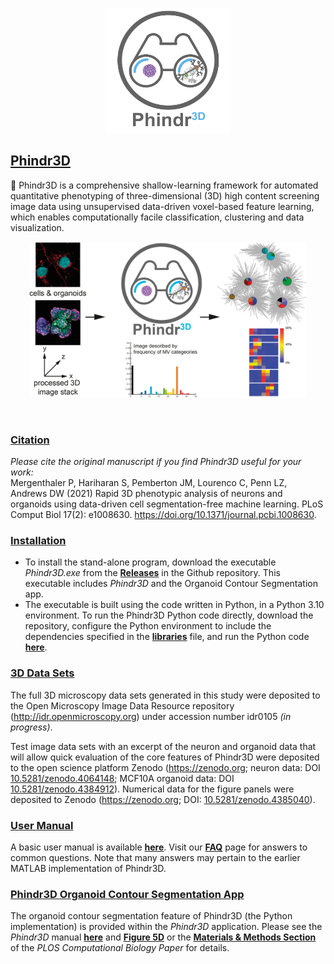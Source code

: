 <p align="center">
<img src="phindr3d_icon.png" width="200" height="200"></img></p>

## <ins>Phindr3D</ins>

:microscope: Phindr3D is a comprehensive shallow-learning framework for automated quantitative phenotyping of three-dimensional (3D) high content screening image data using unsupervised data-driven voxel-based feature learning, which enables computationally facile classification, clustering and data visualization. 
<br>
<p align="center">
<img src="Phindr3D-workflow.png" width="444" height="250"></img></p>
<br>

### <ins>Citation</ins>
<i>Please cite the original manuscript if you find Phindr3D useful for your work:</i>
<br/>
Mergenthaler P, Hariharan S, Pemberton JM, Lourenco C, Penn LZ, Andrews DW (2021) Rapid 3D phenotypic analysis of neurons and organoids using data-driven cell segmentation-free machine learning. PLoS Comput Biol 17(2): e1008630. https://doi.org/10.1371/journal.pcbi.1008630. 

### <ins>Installation</ins>

* To install the stand-alone program, download the executable *Phindr3D.exe* from the [**Releases**](releases) in the Github repository. This executable includes *Phindr3D* and the Organoid Contour Segmentation app. 
* The executable is built using the code written in Python, in a Python 3.10 environment. To run the Phindr3D Python code directly, download the repository, configure the Python environment to include the dependencies specified in the [**libraries**](Phindr3D-Python/docs/libraries) file, and run the Python code [**here**](Phindr3D-Python).

### <ins>3D Data Sets</ins>

The full 3D microscopy data sets generated in this study were deposited to the Open Microscopy Image Data Resource repository (http://idr.openmicroscopy.org) under accession number idr0105 *(in progress)*.

Test image data sets with an excerpt of the neuron and organoid data that will allow quick evaluation of the core features of Phindr3D were deposited to the open science platform Zenodo (https://zenodo.org; neuron data: DOI <a href="https://dx.doi.org/10.5281/zenodo.4064148" target="_blank" rel="noopener noreferrer">10.5281/zenodo.4064148</a>; MCF10A organoid data: DOI <a href=https://dx.doi.org/10.5281/zenodo.4384912>10.5281/zenodo.4384912</a>). Numerical data for the figure panels were deposited to Zenodo (https://zenodo.org; DOI: <a href=https://dx.doi.org/10.5281/zenodo.4385040> 10.5281/zenodo.4385040</a>). 

### <ins>User Manual</ins>
A basic user manual is available [**here**](Manuals/Phindr3D_Python_UserManual.md). Visit our [**FAQ**](https://github.com/santoshhariharan/Phindr3D/wiki/FAQ) page for answers to common questions. Note that many answers may pertain to the earlier MATLAB implementation of Phindr3D.

### <ins>Phindr3D Organoid Contour Segmentation App</ins>
The organoid contour segmentation feature of Phindr3D (the Python implementation) is provided within the *Phindr3D* application. Please see the *Phindr3D* manual [**here**](Manuals/Phindr3D_Python_UserManual.md) and [**Figure 5D**](https://journals.plos.org/ploscompbiol/article/figure?id=10.1371/journal.pcbi.1008630.g005) or the [**Materials & Methods Section**](https://journals.plos.org/ploscompbiol/article?id=10.1371/journal.pcbi.1008630#sec009) of the *PLOS Computational Biology Paper* for details.

